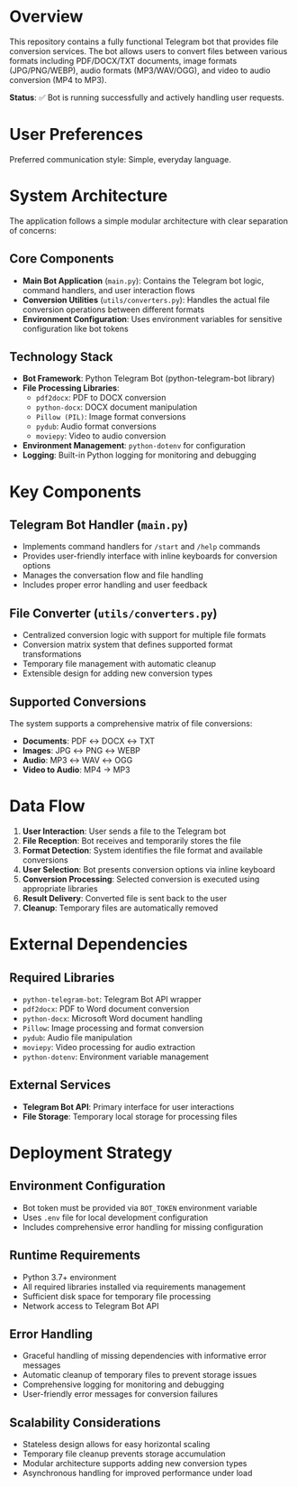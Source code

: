 # Overview

This repository contains a fully functional Telegram bot that provides file conversion services. The bot allows users to convert files between various formats including PDF/DOCX/TXT documents, image formats (JPG/PNG/WEBP), audio formats (MP3/WAV/OGG), and video to audio conversion (MP4 to MP3). 

**Status**: ✅ Bot is running successfully and actively handling user requests.

# User Preferences

Preferred communication style: Simple, everyday language.

# System Architecture

The application follows a simple modular architecture with clear separation of concerns:

## Core Components
- **Main Bot Application** (`main.py`): Contains the Telegram bot logic, command handlers, and user interaction flows
- **Conversion Utilities** (`utils/converters.py`): Handles the actual file conversion operations between different formats
- **Environment Configuration**: Uses environment variables for sensitive configuration like bot tokens

## Technology Stack
- **Bot Framework**: Python Telegram Bot (python-telegram-bot library)
- **File Processing Libraries**:
  - `pdf2docx`: PDF to DOCX conversion
  - `python-docx`: DOCX document manipulation
  - `Pillow (PIL)`: Image format conversions
  - `pydub`: Audio format conversions
  - `moviepy`: Video to audio conversion
- **Environment Management**: `python-dotenv` for configuration
- **Logging**: Built-in Python logging for monitoring and debugging

# Key Components

## Telegram Bot Handler (`main.py`)
- Implements command handlers for `/start` and `/help` commands
- Provides user-friendly interface with inline keyboards for conversion options
- Manages the conversation flow and file handling
- Includes proper error handling and user feedback

## File Converter (`utils/converters.py`)
- Centralized conversion logic with support for multiple file formats
- Conversion matrix system that defines supported format transformations
- Temporary file management with automatic cleanup
- Extensible design for adding new conversion types

## Supported Conversions
The system supports a comprehensive matrix of file conversions:
- **Documents**: PDF ↔ DOCX ↔ TXT
- **Images**: JPG ↔ PNG ↔ WEBP
- **Audio**: MP3 ↔ WAV ↔ OGG
- **Video to Audio**: MP4 → MP3

# Data Flow

1. **User Interaction**: User sends a file to the Telegram bot
2. **File Reception**: Bot receives and temporarily stores the file
3. **Format Detection**: System identifies the file format and available conversions
4. **User Selection**: Bot presents conversion options via inline keyboard
5. **Conversion Processing**: Selected conversion is executed using appropriate libraries
6. **Result Delivery**: Converted file is sent back to the user
7. **Cleanup**: Temporary files are automatically removed

# External Dependencies

## Required Libraries
- `python-telegram-bot`: Telegram Bot API wrapper
- `pdf2docx`: PDF to Word document conversion
- `python-docx`: Microsoft Word document handling
- `Pillow`: Image processing and format conversion
- `pydub`: Audio file manipulation
- `moviepy`: Video processing for audio extraction
- `python-dotenv`: Environment variable management

## External Services
- **Telegram Bot API**: Primary interface for user interactions
- **File Storage**: Temporary local storage for processing files

# Deployment Strategy

## Environment Configuration
- Bot token must be provided via `BOT_TOKEN` environment variable
- Uses `.env` file for local development configuration
- Includes comprehensive error handling for missing configuration

## Runtime Requirements
- Python 3.7+ environment
- All required libraries installed via requirements management
- Sufficient disk space for temporary file processing
- Network access to Telegram Bot API

## Error Handling
- Graceful handling of missing dependencies with informative error messages
- Automatic cleanup of temporary files to prevent storage issues
- Comprehensive logging for monitoring and debugging
- User-friendly error messages for conversion failures

## Scalability Considerations
- Stateless design allows for easy horizontal scaling
- Temporary file cleanup prevents storage accumulation
- Modular architecture supports adding new conversion types
- Asynchronous handling for improved performance under load